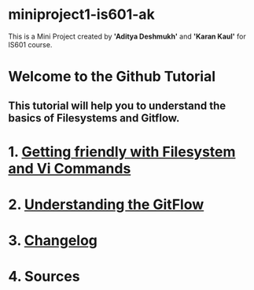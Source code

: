 # miniproject1-is601-ak
This is a Mini Project created by **'Aditya Deshmukh'** and **'Karan Kaul'** for IS601 course.


# Welcome to the Github Tutorial

## This tutorial will help you to understand the basics of **Filesystems** and **Gitflow**.

# **1. [Getting friendly with Filesystem and Vi Commands](/vicommands.md)**
# **2. [Understanding the GitFlow](/gitflow.md)**
# **3. [Changelog](/changelog.md)**
# **4. Sources**



